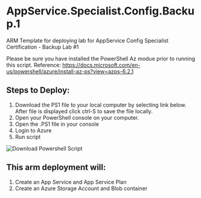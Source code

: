 # AppService.Specialist.Config.Backup.1
ARM Template for deploying lab for AppService Config Specialist Certification - Backup Lab #1

Please be sure you have installed the PowerShell Az modue prior to running this script.
Reference: https://docs.microsoft.com/en-us/powershell/azure/install-az-ps?view=azps-6.2.1

## Steps to Deploy:
1. Download the PS1 file to your local computer by selecting link below. After file is displayed click ctrl-S to save the file locally.
4. Open your PowerShell console on your computer.
6. Open the .PS1 file in your console
7. Login to Azure
8. Run script

![Download Powershell Script](https://raw.githubusercontent.com/amymcel/AppService.Config.Specialist.Backup.1/main/DeployBackup1.ps1)

## This arm deployment will:
1. Create an App Service and App Service Plan
2. Create an Azure Storage Account and Blob container
